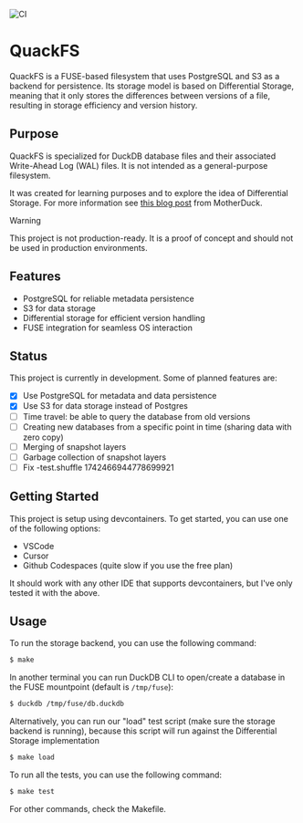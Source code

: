 ![CI](https://github.com/vinimdocarmo/quackfs/actions/workflows/ci.yml/badge.svg)

# QuackFS

QuackFS is a FUSE-based filesystem that uses PostgreSQL and S3 as a backend for persistence. Its storage model is based on Differential Storage, meaning that it only stores the differences between versions of a file, resulting in storage efficiency and version history.

## Purpose

QuackFS is specialized for DuckDB database files and their associated Write-Ahead Log (WAL) files. It is not intended as a general-purpose filesystem.

It was created for learning purposes and to explore the idea of Differential Storage. For more information see [this blog post](https://motherduck.com/blog/differential-storage-building-block-for-data-warehouse/) from MotherDuck.

> [!WARNING]
> This project is not production-ready. It is a proof of concept and should not be used in production environments.

## Features

- PostgreSQL for reliable metadata persistence
- S3 for data storage
- Differential storage for efficient version handling
- FUSE integration for seamless OS interaction

## Status

This project is currently in development. Some of planned features are:

- [x] Use PostgreSQL for metadata and data persistence
- [x] Use S3 for data storage instead of Postgres
- [ ] Time travel: be able to query the database from old versions
- [ ] Creating new databases from a specific point in time (sharing data with zero copy)
- [ ] Merging of snapshot layers
- [ ] Garbage collection of snapshot layers
- [ ] Fix -test.shuffle 1742466944778699921

## Getting Started

This project is setup using devcontainers. To get started, you can use one of the following options:

- VSCode
- Cursor
- Github Codespaces (quite slow if you use the free plan)

It should work with any other IDE that supports devcontainers, but I've only tested it with the above.

## Usage

To run the storage backend, you can use the following command:

```bash
$ make
```

In another terminal you can run DuckDB CLI to open/create a database in the FUSE mountpoint (default is `/tmp/fuse`):

```bash
$ duckdb /tmp/fuse/db.duckdb
```

Alternatively, you can run our "load" test script (make sure the storage backend is running), because this script will run against the Differential Storage implementation

```bash
$ make load
```

To run all the tests, you can use the following command:

```bash
$ make test
```

For other commands, check the Makefile.
